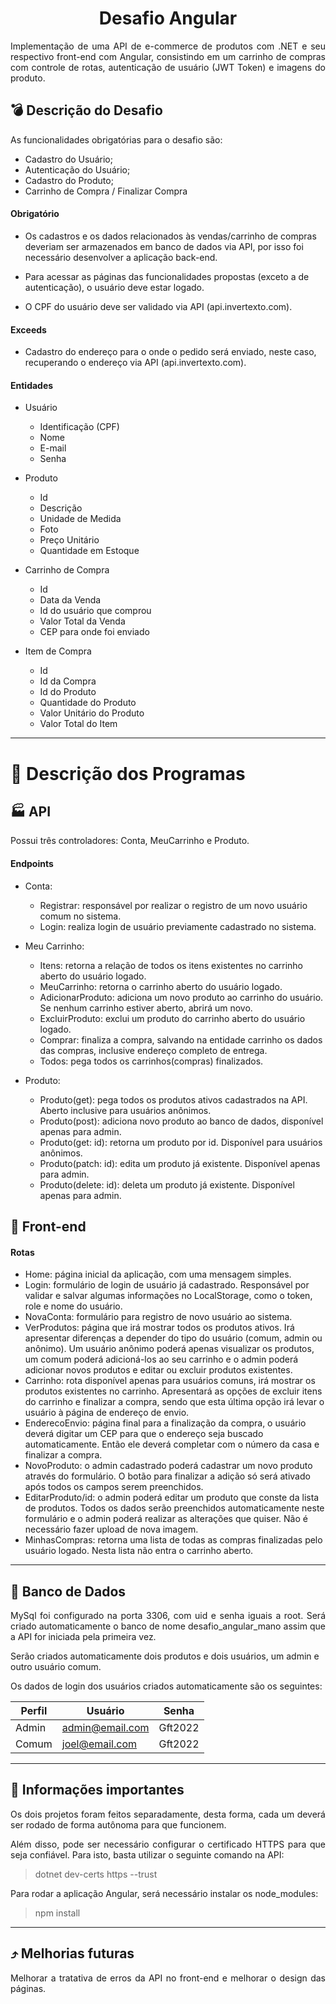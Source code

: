 <h1 align="center">Desafio Angular</h1> 

<p style="text-align: justify">Implementação de uma API de e-commerce de produtos com .NET e seu respectivo front-end com Angular, consistindo em um carrinho de compras com controle de rotas, autenticação de usuário (JWT Token) e imagens do produto.</p>

## :bomb: Descrição do Desafio

<p style="text-align: justify">As funcionalidades obrigatórias para o desafio são: </p>

- Cadastro do Usuário;
- Autenticação do Usuário;
- Cadastro do Produto;
- Carrinho de Compra / Finalizar Compra

**<h4>Obrigatório</h4>**

- Os cadastros e os dados relacionados às vendas/carrinho de compras deveriam ser armazenados em banco de dados via API, por isso foi necessário desenvolver a aplicação back-end.

- Para acessar as páginas das funcionalidades propostas (exceto a de autenticação), o usuário deve estar logado. 

- O CPF do usuário deve ser validado via API (api.invertexto.com).

**<h4>Exceeds</h4>**

- Cadastro do endereço para o onde o pedido será enviado, neste caso, recuperando o endereço via API (api.invertexto.com).

**<h4>Entidades</h4>**

- Usuário
    - Identificação (CPF)
    - Nome
    - E-mail
    - Senha

- Produto
    - Id
    - Descrição
    - Unidade de Medida
    - Foto
    - Preço Unitário
    - Quantidade em Estoque

- Carrinho de Compra
    - Id
    - Data da Venda
    - Id do usuário que comprou
    - Valor Total da Venda
    - CEP para onde foi enviado

- Item de Compra
    - Id
    - Id da Compra
    - Id do Produto
    - Quantidade do Produto
    - Valor Unitário do Produto
    - Valor Total do Item

---

# :memo: Descrição dos Programas

## :factory: API

<p style="text-align: justify">Possui três controladores: Conta, MeuCarrinho e Produto. </p>

**<h4>Endpoints</h4>**

- Conta: 
    - Registrar: responsável por realizar o registro de um novo usuário comum no sistema.
    - Login: realiza login de usuário previamente cadastrado no sistema.

- Meu Carrinho: 
    - Itens: retorna a relação de todos os itens existentes no carrinho aberto do usuário logado.
    - MeuCarrinho: retorna o carrinho aberto do usuário logado.
    - AdicionarProduto: adiciona um novo produto ao carrinho do usuário. Se nenhum carrinho estiver aberto, abrirá um novo.
    - ExcluirProduto: exclui um produto do carrinho aberto do usuário logado.
    - Comprar: finaliza a compra, salvando na entidade carrinho os dados das compras, inclusive endereço completo de entrega.
    - Todos: pega todos os carrinhos(compras) finalizados.

- Produto:
    - Produto(get): pega todos os produtos ativos cadastrados na API. Aberto inclusive para usuários anônimos.
    - Produto(post): adiciona novo produto ao banco de dados, disponível apenas para admin.
    - Produto(get: id): retorna um produto por id. Disponível para usuários anônimos.
    - Produto(patch: id): edita um produto já existente. Disponível apenas para admin.
    - Produto(delete: id): deleta um produto já existente. Disponível apenas para admin.

## :european_castle: Front-end

**<h4>Rotas</h4>**

- Home: página inicial da aplicação, com uma mensagem simples.
- Login: formulário de login de usuário já cadastrado. Responsável por validar e salvar algumas informações no LocalStorage, como o token, role e nome do usuário.
- NovaConta: formulário para registro de novo usuário ao sistema. 
- VerProdutos: página que irá mostrar todos os produtos ativos. Irá apresentar diferenças a depender do tipo do usuário (comum, admin ou anônimo). Um usuário anônimo poderá apenas visualizar os produtos, um comum poderá adicioná-los ao seu carrinho e o admin poderá adicionar novos produtos e editar ou excluir produtos existentes.
- Carrinho: rota disponível apenas para usuários comuns, irá mostrar os produtos existentes no carrinho. Apresentará as opções de excluir itens do carrinho e finalizar a compra, sendo que esta última opção irá levar o usuário à página de endereço de envio.
- EnderecoEnvio: página final para a finalização da compra, o usuário deverá digitar um CEP para que o endereço seja buscado automaticamente. Então ele deverá completar com o número da casa e finalizar a compra.
- NovoProduto: o admin cadastrado poderá cadastrar um novo produto através do formulário. O botão para finalizar a adição só será ativado após todos os campos serem preenchidos.
- EditarProduto/id: o admin poderá editar um produto que conste da lista de produtos. Todos os dados serão preenchidos automaticamente neste formulário e o admin poderá realizar as alterações que quiser. Não é necessário fazer upload de nova imagem.
- MinhasCompras: retorna uma lista de todas as compras finalizadas pelo usuário logado. Nesta lista não entra o carrinho aberto.  

---

## :floppy_disk: Banco de Dados

<p style="text-align: justify">MySql foi configurado na porta 3306, com uid e senha iguais a root. Será criado automaticamente o banco de nome desafio_angular_mano assim que a API for iniciada pela primeira vez.

Serão criados automaticamente dois produtos e dois usuários, um admin e outro usuário comum. </p>

<p style="text-align: justify">Os dados de login dos usuários criados automaticamente são os seguintes: </p>

Perfil | Usuário | Senha |
------|---------|------|
Admin | admin@email.com | Gft2022 |
Comum | joel@email.com | Gft2022 |

---

## :loudspeaker: Informações importantes

<p style ="text-align: justify">Os dois projetos foram feitos separadamente, desta forma, cada um deverá ser rodado de forma autônoma para que funcionem.</p>

<p style ="text-align: justify">Além disso, pode ser necessário configurar o certificado HTTPS para que seja confiável. Para isto, basta utilizar o seguinte comando na API: </p>

> dotnet dev-certs https --trust

<p style ="text-align: justify">Para rodar a aplicação Angular, será necessário instalar os node_modules: </p>

> npm install

---

## :arrow_heading_up: Melhorias futuras

<p style ="text-align: justify">Melhorar a tratativa de erros da API no front-end e melhorar o design das páginas.</p>
